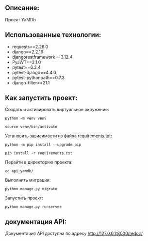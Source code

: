 ## Описание:
Проект YaMDb

## Использованные технологии:
- requests==2.26.0
- django==2.2.16
- djangorestframework==3.12.4
- PyJWT==2.1.0
- pytest==6.2.4
- pytest-django==4.4.0
- pytest-pythonpath==0.7.3
- django-filter==21.1

## Как запустить проект:
Cоздать и активировать виртуальное окружение:

```
python -m venv venv

source venv/bin/activate
```

Установить зависимости из файла requirements.txt:

```
python -m pip install --upgrade pip

pip install -r requirements.txt
```

Перейти в директорию проекта:

```
cd api_yamdb/
```

Выполнить миграции:

```
python manage.py migrate
```

Запустить проект:

```
python manage.py runserver
```

## документация API:

Документация API доступна по адресу http://127.0.0.1:8000/redoc/